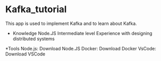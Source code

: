 # Kafka_tutorial
This app is used to implement Kafka and to learn about Kafka.
* Knowledge
Node.JS Intermediate level
Experience with designing distributed systems

*Tools
Node.js: Download Node.JS
Docker: Download Docker
VsCode: Download VSCode
